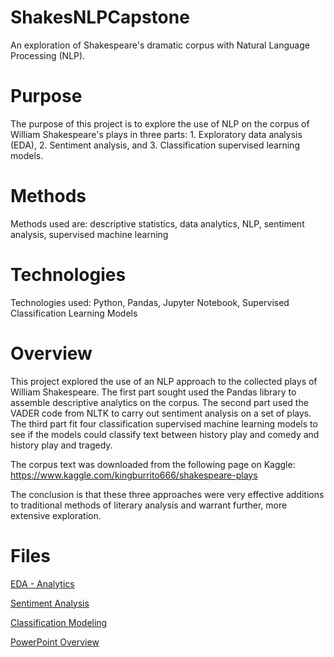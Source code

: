 # ShakesNLPCapstone
An exploration of Shakespeare's dramatic corpus with Natural Language Processing (NLP).

# Purpose
The purpose of this project is to explore the use of NLP on the corpus of William Shakespeare's plays in three parts: 1. Exploratory data analysis (EDA), 2. Sentiment analysis, and 3. Classification supervised learning models. 

# Methods
Methods used are: descriptive statistics, data analytics, NLP, sentiment analysis, supervised machine learning

# Technologies
Technologies used: Python, Pandas, Jupyter Notebook, Supervised Classification Learning Models

# Overview
This project explored the use of an NLP approach to the collected plays of William Shakespeare. The first part sought used the Pandas library to assemble descriptive analytics on the corpus. The second part used the VADER code from NLTK to carry out sentiment analysis on a set of plays. The third part fit four classification supervised machine learning models to see if the models could classify text between history play and comedy and history play and tragedy. 

The corpus text was downloaded from the following page on Kaggle: https://www.kaggle.com/kingburrito666/shakespeare-plays

The conclusion is that these three approaches were very effective additions to traditional methods of literary analysis and warrant further, more extensive exploration. 

# Files
[EDA - Analytics](https://github.com/chicagocityarts60515/ShakesNLPCaptone/blob/master/Shakespeare_Analytics.ipynb)

[Sentiment Analysis](https://github.com/chicagocityarts60515/ShakesNLPCapstone/blob/master/Sentiment_Analysis.ipynb)

[Classification Modeling](https://github.com/chicagocityarts60515/ShakesNLPCapstone/blob/master/ClassificationModeling.ipynb)

[PowerPoint Overview](https://github.com/chicagocityarts60515/ShakesNLPCapstone/blob/master/Shakespeare.pptx)
